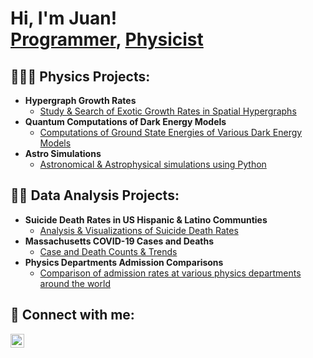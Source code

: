 <h1>Hi, I'm Juan! <br/><a href="https://github.com/Juan-Varela11">Programmer</a>, <a href="https://www.linkedin.com/in/juan-pablo-varela98/">Physicist</a></h1>

<h2>👨🏻‍🔬 Physics Projects:</h2>

- <b> Hypergraph Growth Rates</b>
  - [Study & Search of Exotic Growth Rates in Spatial Hypergraphs](https://github.com/Juan-Varela11/WWS22-GrowthRates)
- <b> Quantum Computations of Dark Energy Models</b>
  - [Computations of Ground State Energies of Various Dark Energy Models]( https://github.com/Juan-Varela11/BNL_2020_Summer_Internship)
- <b> Astro Simulations</b>
  - [Astronomical & Astrophysical simulations using Python](https://github.com/Juan-Varela11/Astro_Simulations)

<h2>👨‍💻 Data Analysis Projects:</h2>

- <b> Suicide Death Rates in US Hispanic & Latino Communties</b>
  - [Analysis & Visualizations of Suicide Death Rates](https://github.com/Juan-Varela11/Suicide_Rates_HispanicPop_US)
- <b> Massachusetts COVID-19 Cases and Deaths</b>
  - [Case and Death Counts & Trends](https://github.com/Juan-Varela11/COVID_Cases_MA_and_Nationwide)
- <b>Physics Departments Admission Comparisons</b>
  - [Comparison of admission rates at various physics departments around the world](https://github.com/Juan-Varela11/physics_admissions_analysis)
<h2> 🤳 Connect with me:</h2>

[<img align="left" alt="JoshMadakor | LinkedIn" width="22px" src="https://cdn.jsdelivr.net/npm/simple-icons@v3/icons/linkedin.svg" />][linkedin]


[linkedin]: https://linkedin.com/in/juan-pablo-varela98/

<!--
**Juan-Varela11/Juan-Varela11** is a ✨ _special_ ✨ repository because its `README.md` (this file) appears on your GitHub profile.

Here are some ideas to get you started:

- 🔭 I’m currently working on ...
- 🌱 I’m currently learning ...
- 👯 I’m looking to collaborate on ...
- 🤔 I’m looking for help with ...
- 💬 Ask me about ...
- 📫 How to reach me: ...
- 😄 Pronouns: ...
- ⚡ Fun fact: ...

- <b> Video Game Player Trends: Grand Theft Auto Online</b>
  - [GTA Online Player Statistics](https://github.com/Juan-Varela11/Grand_Theft_Auto_Online_Stats)

-->
